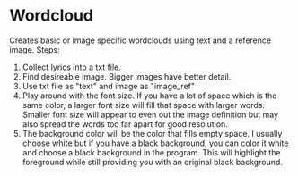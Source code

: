 # Wordcloud
Creates basic or image specific wordclouds using text and a reference image.
Steps:
1. Collect lyrics into a txt file.
2. Find desireable image. Bigger images have better detail.
3. Use txt file as "text" and image as "image_ref"
4. Play around with the font size. If you have a lot of space which is the same color, a larger font size will fill that space with larger words. 
Smaller font size will appear to even out the image definition but may also spread the words too far apart for good resolution.
5. The background color will be the color that fills empty space. I usually choose white but if you have a black background, you can color it white 
and choose a black background in the program. This will highlight the foreground while still providing you with an original black background.
